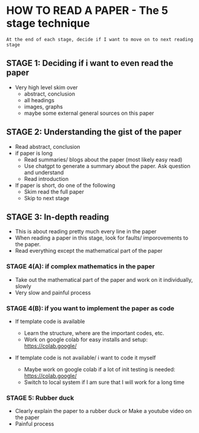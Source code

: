 # HOW TO READ A PAPER - The 5 stage technique
`At the end of each stage, decide if I want to move on to next reading stage`

## STAGE 1: Deciding if i want to even read the paper
- Very high level skim over
  - abstract, conclusion
  - all headings
  - images, graphs
  - maybe some external general sources on this paper

## STAGE 2: Understanding the gist of the paper
- Read abstract, conclusion
- if paper is long
  - Read summaries/ blogs about the paper (most likely easy read)
  - Use chatgpt to generate a summary about the paper. Ask question and understand
  - Read introduction
- If paper is short, do one of the following
  - Skim read the full paper
  - Skip to next stage

## STAGE 3: In-depth reading
- This is about reading pretty much every line in the paper
- When reading a paper in this stage, look for faults/ imporovements to the paper.
- Read everything except the mathematical part of the paper

### STAGE 4(A): if complex mathematics in the paper
- Take out the mathematical part of the paper and work on it individually, slowly
- Very slow and painful process

### STAGE 4(B): if you want to implement the paper as code
- If template code is available
  - Learn the structure, where are the important codes, etc.
  - Work on google colab for easy installs and setup: https://colab.google/

- If template code is not available/ i want to code it myself
  - Maybe work on google colab if a lot of init testing is needed: https://colab.google/
  - Switch to local system if I am sure that I will work for a long time

### STAGE 5: Rubber duck
- Clearly explain the paper to a rubber duck or Make a youtube video on the paper
- Painful process